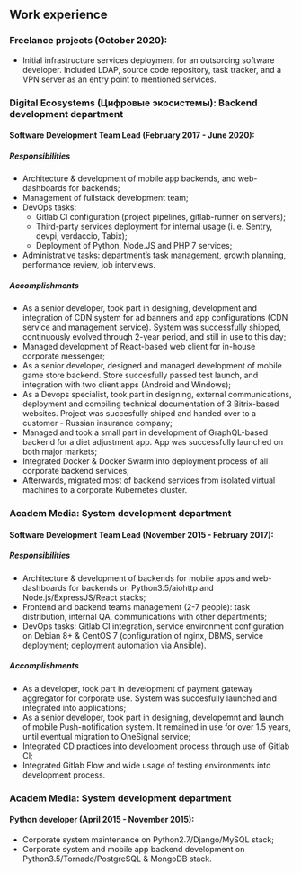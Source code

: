 ## Work experience

### Freelance projects (October 2020):
* Initial infrastructure services deployment for an outsorcing software developer. Included LDAP, source code repository, task tracker, and a VPN server as an entry point to mentioned services.

### Digital Ecosystems (Цифровые экосистемы): Backend development department
#### Software Development Team Lead (February 2017 - June 2020):
##### Responsibilities
* Architecture & development of mobile app backends, and web-dashboards for backends;
* Management of fullstack development team;
* DevOps tasks:
  * Gitlab CI configuration (project pipelines, gitlab-runner on servers);
  * Third-party services deployment for internal usage (i. e. Sentry, devpi, verdaccio, Tabix);
  * Deployment of Python, Node.JS and PHP 7 services;
* Administrative tasks: department’s task management, growth planning, performance review, job interviews.
##### Accomplishments
* As a senior developer, took part in designing, development and integration of CDN system for ad banners and app configurations (CDN service and management service). System was successfully shipped, continuously evolved through 2-year period, and still in use to this day;
* Managed development of React-based web client for in-house corporate messenger;
* As a senior developer, designed and managed development of mobile game store backend. Store succesfully passed test launch, and integration with two client apps (Android and Windows);
* As a Devops specialist, took part in designing, external communications, deployment and compiling technical documentation of 3 Bitrix-based websites. Project was succesfully shiped and handed over to a customer - Russian insurance company;
* Managed and took a small part in development of GraphQL-based backend for a diet adjustment app. App was successfully launched on both major markets;
* Integrated Docker & Docker Swarm into deployment process of all corporate backend services;
* Afterwards, migrated most of backend services from isolated virtual machines to a corporate Kubernetes cluster.
### Academ Media: System development department
#### Software Development Team Lead (November 2015 - February 2017):
##### Responsibilities
* Architecture & development of backends for mobile apps and web-dashboards for backends on Python3.5/aiohttp and Node.js/ExpressJS/React stacks;
* Frontend and backend teams management (2-7 people): task distribution, internal QA, communications with other departments;
* DevOps tasks: Gitlab CI integration, service environment configuration on Debian 8+ & CentOS 7 (configuration of nginx, DBMS, service deployment; deployment automation via Ansible).
##### Accomplishments
* As a developer, took part in development of payment gateway aggregator for corporate use. System was succesfully launched and integrated into applications;
* As a senior developer, took part in designing, developemnt and launch of mobile Push-notification system. It remained in use for over 1.5 years, until eventual migration to OneSignal service;
* Integrated CD practices into development process through use of Gitlab CI;
* Integrated Gitlab Flow and wide usage of testing environments into development process.  
### Academ Media: System development department
#### Python developer (April 2015 - November 2015):
* Corporate system maintenance on Python2.7/Django/MySQL stack;
* Corporate system and mobile app backend development on Python3.5/Tornado/PostgreSQL & MongoDB stack. 